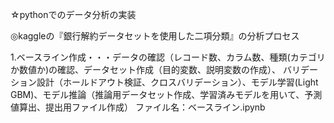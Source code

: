 ☆pythonでのデータ分析の実装

◎kaggleの『銀行解約データセットを使用した二項分類』の分析プロセス

1.ベースライン作成・・・データの確認（レコード数、カラム数、種類(カテゴリか数値か)の確認、データセット作成（目的変数、説明変数の作成）、
バリデーション設計（ホールドアウト検証、クロスバリデーション）、モデル学習(Light GBM)、モデル推論（推論用データセット作成、学習済みモデルを用いて、予測値算出、提出用ファイル作成）
ファイル名：ベースライン.ipynb

